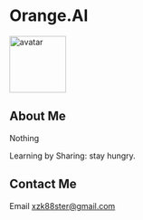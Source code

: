 # Orange.AI

<img src="https://orangesai.com/orange.png" alt="avatar" width="100" height="100">


## About Me

Nothing

Learning by Sharing: stay hungry.


## Contact Me

Email <a href="mailto:xzk88ster@gmail.com">xzk88ster@gmail.com</a>
